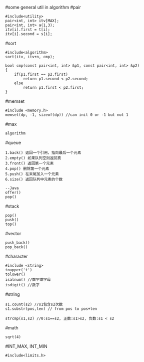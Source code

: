 #some general util in algorithm
#pair
```
#include<utility>
pair<int, int> itv[MAX];
pair<int, int> a(1,3);
itv[i].first = t[i];
itv[i].second = s[i];
```

#sort
```
#include<algorithm>
sort(itv, itv+n, cmp);

bool cmp(const pair<int, int> &p1, const pair<int, int> &p2)
{
    if(p1.first == p2.first)
        return p1.second < p2.second;
    else
        return p1.first < p2.first;
}
```

#memset
```
#include <memory.h>
memset(dp, -1, sizeof(dp)) //can init 0 or -1 but not 1 
```

#max
```
algorithm
```


#queue
```
1.back() 返回一个引用，指向最后一个元素
2.empty() 如果队列空则返回真
3.front() 返回第一个元素
4.pop() 删除第一个元素
5.push() 在末尾加入一个元素
6.size() 返回队列中元素的个数

--Java
offer()
pop()
```


#stack
```
pop()
push()
top()

```

#vector
```
push_back()
pop_back()

```

#character
```
#include <string>
toupper('t')
tolower()
isalnum() //数字或字母
isdigit() //数字
```

#string
```
s1.count(s2) //s1包含s2次数
s1.substr(pos,len) // from pos to pos+len
```



```
strcmp(s1,s2) //0:s1==s2, 正数:s1>s2, 负数:s1 < s2
```

#math
```
sqrt(4)
```

#INT_MAX, INT_MIN
```
#include<limits.h>
```